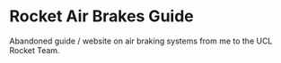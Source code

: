 # Rocket Air Brakes Guide
Abandoned guide / website on air braking systems from me to the UCL Rocket Team.
